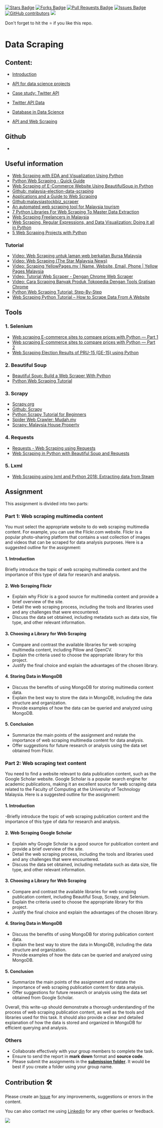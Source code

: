 <a href="https://github.com/drshahizan/special-topic-data-engineering/stargazers"><img src="https://img.shields.io/github/stars/drshahizan/special-topic-data-engineering" alt="Stars Badge"/></a>
<a href="https://github.com/drshahizan/special-topic-data-engineering/network/members"><img src="https://img.shields.io/github/forks/drshahizan/special-topic-data-engineering" alt="Forks Badge"/></a>
<a href="https://github.com/drshahizan/special-topic-data-engineering/pulls"><img src="https://img.shields.io/github/issues-pr/drshahizan/special-topic-data-engineering" alt="Pull Requests Badge"/></a>
<a href="https://github.com/drshahizan/special-topic-data-engineering/issues"><img src="https://img.shields.io/github/issues/drshahizan/special-topic-data-engineering" alt="Issues Badge"/></a>
<a href="https://github.com/drshahizan/special-topic-data-engineering/graphs/contributors"><img alt="GitHub contributors" src="https://img.shields.io/github/contributors/drshahizan/special-topic-data-engineering?color=2b9348"></a>
![](https://visitor-badge.glitch.me/badge?page_id=drshahizan/special-topic-data-engineering)

Don't forget to hit the :star: if you like this repo.

# Data Scraping

## Content:
- [Introduction](intro-ws.md)

- [API for data science projects](./def-api.md)
- [Case study: Twitter API](./twitter-api.md)
- [Twitter API Data](./twitter-data.md)
- [Database in Data Science](./ds-database.md)
- [API and Web Scraping](./api-web-scraping.md)

## Github
- 

## Useful information
- [Web Scraping with EDA and Visualization Using Python](https://medium.com/analytics-vidhya/web-scraping-with-eda-and-visualization-using-python-a496ddf5f98e)
- [Python Web Scraping - Quick Guide](https://www.tutorialspoint.com/python_web_scraping/python_web_scraping_quick_guide.htm)
- [Web Scraping of E-Commerce Website Using BeautifulSoup in Python](https://www.dosm.gov.my/v1/uploads/files/4_Portal%20Content/2_%20Statistics/MyStats/2022/Slaid/Sesi%201a_Web%20Scraping%20of%20E-Commerce%20Website%20Using%20BeautifulSoup%20in%20Python.pdf)
- [Github: malaysia-election-data-scraping](https://github.com/Thibico/malaysia-election-data-scraping)
- [Applications and a Guide to Web Scraping](https://www.fstep.org.my/wp-content/uploads/2020/12/FSTEP-The-application-of-Webscraping.pdf)
- [Github:malaysiastockbiz_scraper](
https://github.com/atlas-github/malaysiastockbiz_scraper/blob/master/malaysiastock_biz_scraper.ipynb)
- [An automated web scraping tool for Malaysia tourism](http://eprints.utar.edu.my/3493/1/CS-2019-1505499.pdf)
- [7 Python Libraries For Web Scraping To Master Data Extraction](https://www.projectpro.io/article/python-libraries-for-web-scraping/625)
- [Web Scraping Freelancers in Malaysia](https://www.truelancer.com/web-scraping-freelancers-in-malaysia)
- [Web Scraping, Regular Expressions, and Data Visualization: Doing it all in Python](https://towardsdatascience.com/web-scraping-regular-expressions-and-data-visualization-doing-it-all-in-python-37a1aade7924)
- [5 Web Scraping Projects with Python](https://amankharwal.medium.com/5-web-scraping-projects-with-python-4bcc25ff039)

### Tutorial
- [Video: Web Scraping untuk laman web berkaitan Bursa Malaysia](https://youtu.be/bmi_-oj2S9c)
- [Video: Web Scraping (The Star Malaysia News)](https://youtu.be/6tZAmu17M6g)
- [Video: Scraping YellowPages.my | Name, Website, Email, Phone | Yellow Pages Malaysia](https://youtu.be/fO9701IUSrY)
- [Video: Tutorial Web Scraper - Dengan Chrome Web Scraper](https://youtu.be/FcrscxUeEj0)
- [Video: Cara Scraping Banyak Produk Tokopedia Dengan Tools Gratisan Chrome](https://youtu.be/zGOcGU1BSsc)
- [Python Web Scraping Tutorial: Step-By-Step](https://oxylabs.io/blog/python-web-scraping)
- [Web Scraping Python Tutorial – How to Scrape Data From A Website](https://www.freecodecamp.org/news/web-scraping-python-tutorial-how-to-scrape-data-from-a-website/)

## Tools

### 1. Selenium
- [Web scraping E-commerce sites to compare prices with Python — Part 1](https://medium.com/@zfwong.wilson/web-scraping-e-commerce-sites-to-compare-prices-with-python-part-1-360509ee5c62)
- [Web scraping E-commerce sites to compare prices with Python — Part 2](https://medium.com/@zfwong.wilson/web-scraping-e-commerce-sites-to-compare-prices-with-python-part-2-367140620cb6)
- [Web Scraping Election Results of PRU-15 (GE-15) using Python](https://medium.com/@elvinado/web-scraping-election-results-of-pru-15-ge-15-using-python-e9310129bf9e)

### 2. Beautiful Soup
- [Beautiful Soup: Build a Web Scraper With Python](https://realpython.com/beautiful-soup-web-scraper-python/)
- [Python Web Scraping Tutorial](https://www.freecodecamp.org/news/web-scraping-python-tutorial-how-to-scrape-data-from-a-website/)

### 3. Scrapy
- [Scrapy.org](https://scrapy.org/)
- [Github: Scrapy](https://github.com/scrapy/scrapy)
- [Python Scrapy Tutorial for Beginners](https://360digitmg.com/blog/python-scrapy-tutorial-for-beginners)
- [Spider Web Crawler: Mudah.my](https://gist.github.com/amirulasyraf88/55b5938dd220c5d883e7)
- [Scrapy: Malaysia House Property](https://github.com/neurotichl/Scrapy-Crawl-IProperty)

### 4. Requests
- [Requests - Web Scraping using Requests](https://www.tutorialspoint.com/requests/requests_web_scraping_using_requests.htm)
- [Web Scraping in Python with Beautiful Soup and Requests](https://www.kirenz.com/post/2022-05-02-web-scraping-in-python-with-beautiful-soup-requests-and-pandas/)

### 5. Lxml
- [Web Scraping using lxml and Python 2018: Extracting data from Steam](https://youtu.be/5N066ISH8og)

## Assignment

This assignment is divided into two parts:

### Part 1: Web scraping multimedia content
You must select the appropriate website to do web scraping multimedia content. For example, you can use the Flickr.com website. Flickr is a popular photo-sharing platform that contains a vast collection of images and videos that can be scraped for data analysis purposes. Here is a suggested outline for the assignment:

#### 1. Introduction

Briefly introduce the topic of web scraping multimedia content and the importance of this type of data for research and analysis.

#### 2. Web Scraping Flickr

- Explain why Flickr is a good source for multimedia content and provide a brief overview of the site.
- Detail the web scraping process, including the tools and libraries used and any challenges that were encountered.
- Discuss the data set obtained, including metadata such as data size, file type, and other relevant information.

#### 3. Choosing a Library for Web Scraping

- Compare and contrast the available libraries for web scraping multimedia content, including Pillow and OpenCV.
- Explain the criteria used to choose the appropriate library for this project.
- Justify the final choice and explain the advantages of the chosen library.

#### 4. Storing Data in MongoDB

- Discuss the benefits of using MongoDB for storing multimedia content data.
- Explain the best way to store the data in MongoDB, including the data structure and organization.
- Provide examples of how the data can be queried and analyzed using MongoDB.

#### 5. Conclusion

- Summarize the main points of the assignment and restate the importance of web scraping multimedia content for data analysis.
- Offer suggestions for future research or analysis using the data set obtained from Flickr.

### Part 2: Web scraping text content
You need to find a website relevant to data publication content, such as the Google Scholar website. Google Scholar is a popular search engine for academic publications, making it an excellent source for web scraping data related to the Faculty of Computing at the University of Technology Malaysia. Here is a suggested outline for the assignment:

#### 1. Introduction
-Briefly introduce the topic of web scraping publication content and the importance of this type of data for research and analysis.

#### 2. Web Scraping Google Scholar
- Explain why Google Scholar is a good source for publication content and provide a brief overview of the site.
- Detail the web scraping process, including the tools and libraries used and any challenges that were encountered.
- Discuss the data set obtained, including metadata such as data size, file type, and other relevant information.

#### 3. Choosing a Library for Web Scraping
- Compare and contrast the available libraries for web scraping publication content, including Beautiful Soup, Scrapy, and Selenium.
- Explain the criteria used to choose the appropriate library for this project.
- Justify the final choice and explain the advantages of the chosen library.

#### 4. Storing Data in MongoDB
- Discuss the benefits of using MongoDB for storing publication content data.
- Explain the best way to store the data in MongoDB, including the data structure and organization.
- Provide examples of how the data can be queried and analyzed using MongoDB.

#### 5. Conclusion
- Summarize the main points of the assignment and restate the importance of web scraping publication content for data analysis.
- Offer suggestions for future research or analysis using the data set obtained from Google Scholar.

Overall, this write-up should demonstrate a thorough understanding of the process of web scraping publication content, as well as the tools and libraries used for this task. It should also provide a clear and detailed explanation of how the data is stored and organized in MongoDB for efficient querying and analysis.

### Others
- Collaborate effectively with your group members to complete the task.
- Ensure to send the report in **mark down** format and **source code**.
- Please submit the assignments in the [**submission folder**](https://github.com/drshahizan/special-topic-data-engineering/tree/main/Assignment/data-scraping/submission). It would be best if you create a folder using your group name.

## Contribution 🛠️
Please create an [Issue](https://github.com/drshahizan/special-topic-data-engineering/issues) for any improvements, suggestions or errors in the content.

You can also contact me using [Linkedin](https://www.linkedin.com/in/drshahizan/) for any other queries or feedback.

![](https://visitor-badge.glitch.me/badge?page_id=drshahizan)



